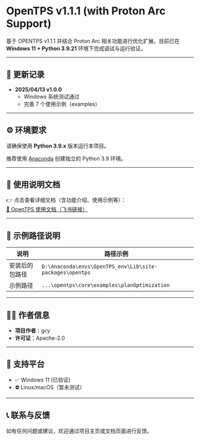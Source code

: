 # OpenTPS v1.1.1 (with Proton Arc Support)

基于 OPENTPS v1.1.1 并结合 Proton Arc 相关功能进行优化扩展，目前已在 **Windows 11 + Python 3.9.21** 环境下完成调试与运行验证。

---

## 📌 更新记录

- **2025/04/13 v1.0.0**
  - Windows 系统测试通过
  - 完善 7 个使用示例（examples）

---

## ⚙️ 环境要求

请确保使用 **Python 3.9.x** 版本运行本项目。

推荐使用 [Anaconda](https://www.anaconda.com/) 创建独立的 Python 3.9 环境。

---

## 📄 使用说明文档

👉 点击查看详细文档（含功能介绍、使用示例等）：  
[📘 OpenTPS 使用文档（飞书链接）](https://ulxzeda6cz.feishu.cn/docx/W921dGNgHofYcUxi19XcOK09nsf?from=from_copylink)

---

## 📂 示例路径说明

| 说明           | 路径示例                                                                 |
|----------------|--------------------------------------------------------------------------|
| 安装后的包路径 | `D:\Anaconda\envs\OpenTPS_env\Lib\site-packages\opentps`                |
| 示例路径       | `...\opentps\core\examples\planOptimization`                             |

---

## 👨‍💻 作者信息

- **项目作者**：gcy  
- **许可证**：Apache-2.0

---

## 🧭 支持平台

- ✅ Windows 11 (已验证)
- ⛔ Linux/macOS（暂未测试）

---

## 📞 联系与反馈

如有任何问题或建议，欢迎通过项目主页或文档页面进行反馈。
